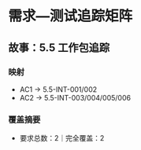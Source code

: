 # 需求—测试追踪矩阵

## 故事：5.5 工作包追踪

### 映射

- AC1 → 5.5-INT-001/002
- AC2 → 5.5-INT-003/004/005/006

### 覆盖摘要

- 要求总数：2｜完全覆盖：2

